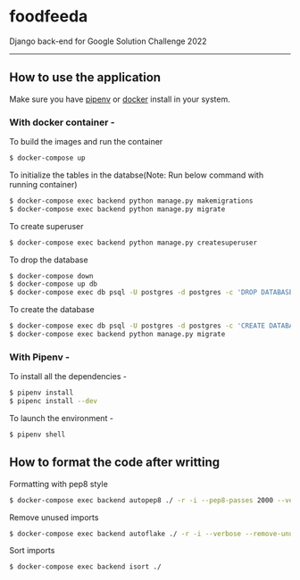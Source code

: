# foodfeeda

Django back-end for Google Solution Challenge 2022

---

## How to use the application

Make sure you have [pipenv](https://docs.python-guide.org/dev/virtualenvs/#installing-pipenv) or [docker](https://docs.docker.com/engine/install/) install in your system.

### With docker container -

To build the images and run the container

```bash
$ docker-compose up
```

To initialize the tables in the databse(Note: Run below command with running container)

```bash
$ docker-compose exec backend python manage.py makemigrations
$ docker-compose exec backend python manage.py migrate
```

To create superuser

```bash
$ docker-compose exec backend python manage.py createsuperuser
```

To drop the database

```bash
$ docker-compose down
$ docker-compose up db
$ docker-compose exec db psql -U postgres -d postgres -c 'DROP DATABASE "FOODFEEDADATABASE";'
```

To create the database

```bash
$ docker-compose exec db psql -U postgres -d postgres -c 'CREATE DATABASE "FOODFEEDADATABASE";'
$ docker-compose exec backend python manage.py migrate
```

### With Pipenv -

To install all the dependencies -

```bash
$ pipenv install
$ pipenc install --dev
```

To launch the environment -

```bash
$ pipenv shell
```

## How to format the code after writting

Formatting with pep8 style

```bash
$ docker-compose exec backend autopep8 ./ -r -i --pep8-passes 2000 --verbose --exclude="*/migrations"
```

Remove unused imports

```bash
$ docker-compose exec backend autoflake ./ -r -i --verbose --remove-unused-variables --exclude="*/migrations"
```

Sort imports
```bash
$ docker-compose exec backend isort ./
```
